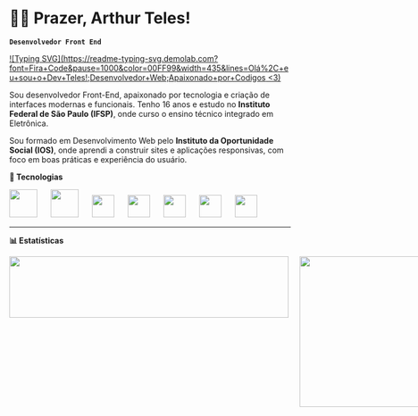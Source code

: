 # 👨‍💻 **Prazer, Arthur Teles!**
 **`Desenvolvedor Front End`**

[![Typing SVG](https://readme-typing-svg.demolab.com?font=Fira+Code&pause=1000&color=00FF99&width=435&lines=Olá%2C+eu+sou+o+Dev+Teles!;Desenvolvedor+Web;Apaixonado+por+Codigos <3)](https://git.io/typing-svg)

 Sou desenvolvedor Front-End, apaixonado por tecnologia e criação de interfaces modernas e funcionais. Tenho 16 anos e estudo no **Instituto Federal de São Paulo (IFSP)**, onde curso o ensino técnico integrado em Eletrônica.

Sou formado em Desenvolvimento Web pelo **Instituto da Oportunidade Social (IOS)**, onde aprendi a construir sites e aplicações responsivas, com foco em boas práticas e experiência do usuário.

 **🤖 Tecnologias**


 <img style="margin-right: 20px;" width=50px
 src="https://cdn.jsdelivr.net/gh/devicons/devicon@latest/icons/html5/html5-original-wordmark.svg" />
 <img style="margin-right: 20px;" width=50px src="https://cdn.jsdelivr.net/gh/devicons/devicon@latest/icons/css3/css3-original-wordmark.svg" /> 
<img style="margin-right: 20px;" width=40px src="https://cdn.jsdelivr.net/gh/devicons/devicon@latest/icons/javascript/javascript-plain.svg" />
<img style="margin-right: 20px;" width=40px src="https://cdn.jsdelivr.net/gh/devicons/devicon@latest/icons/git/git-plain.svg" />
<img style="margin-right: 20px;" width=40px  src="https://cdn.jsdelivr.net/gh/devicons/devicon@latest/icons/python/python-original.svg" />
<img style="margin-right: 20px;" width=40px  src="https://cdn.jsdelivr.net/gh/devicons/devicon@latest/icons/tailwindcss/tailwindcss-original.svg" />
<img style="margin-right: 20px;" width=40px  src="https://cdn.jsdelivr.net/gh/devicons/devicon@latest/icons/github/github-original.svg" />
          
          
          

          
  
             
          
---

**📊 Estatísticas**

<div style="display:flex">
<img style="margin-right: 20px;" width=500px  height=110px src="https://github-readme-stats.vercel.app/api?username=Arthurteles15&show_icons=true&theme=tokyonight&locale=pt-br" />
<img style="margin-right: 20px;" width=270px 
height=max src="https://github-readme-stats.vercel.app/api/top-langs/?username=Arthurteles15&layout=compact&locale=pt-br&theme=tokyonight" />
</div>


